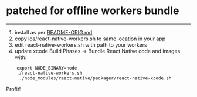 # patched for offline workers bundle
------------------------------------
1. install as per [README-ORIG.md](README-ORIG.md)
2. copy ios/react-native-workers.sh to same location in your app
3. edit react-native-workers.sh with path to your workers
4. update xcode Build Phases -> Bundle React Native code and images with:
```
    export NODE_BINARY=node
    ./react-native-workers.sh
    ../node_modules/react-native/packager/react-native-xcode.sh
```

Profit!
